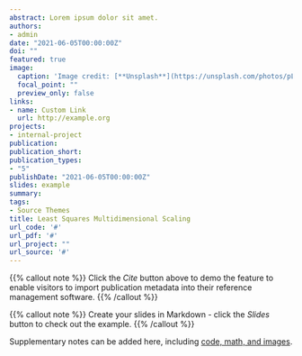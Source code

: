 ```yaml
---
abstract: Lorem ipsum dolor sit amet.
authors:
- admin
date: "2021-06-05T00:00:00Z"
doi: ""
featured: true
image:
  caption: 'Image credit: [**Unsplash**](https://unsplash.com/photos/pLCdAaMFLTE)'
  focal_point: ""
  preview_only: false
links:
- name: Custom Link
  url: http://example.org
projects:
- internal-project
publication: 
publication_short: 
publication_types:
- "5"
publishDate: "2021-06-05T00:00:00Z"
slides: example
summary: 
tags:
- Source Themes
title: Least Squares Multidimensional Scaling
url_code: '#'
url_pdf: '#'
url_project: ""
url_source: '#'
---
```


{{% callout note %}}
Click the *Cite* button above to demo the feature to enable visitors to import publication metadata into their reference management software.
{{% /callout %}}

{{% callout note %}}
Create your slides in Markdown - click the *Slides* button to check out the example.
{{% /callout %}}

Supplementary notes can be added here, including [code, math, and images](https://wowchemy.com/docs/writing-markdown-latex/).
